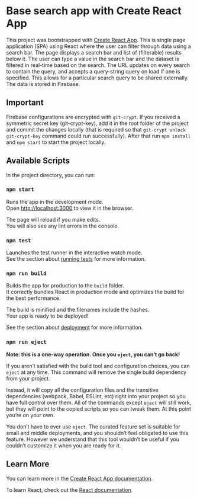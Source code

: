 # Base search app with Create React App

This project was bootstrapped with [Create React App](https://github.com/facebook/create-react-app).
This is single page application (SPA) using React where the user can filter through data using a search bar. The page displays a search bar and list of (filterable) results below it. The user can type a value in the search bar and the dataset is filtered in real-time based on the search.
The URL updates on every search to contain the query, and accepts a query-string query on load if one is specified. This allows for a particular search query to be shared externally. The data is stored in Firebase.

## Important
Firebase configurations are encrypted with `git-crypt`. If you received a symmetric secret key (git-crypt-key), add it in the root folder of the project and commit the changes locally (that is required so that `git-crypt unlock git-crypt-key` command could run successfully). After that run `npm install` and `npm start` to start the project locally. 

## Available Scripts

In the project directory, you can run:

### `npm start`

Runs the app in the development mode.\
Open [http://localhost:3000](http://localhost:3000) to view it in the browser.

The page will reload if you make edits.\
You will also see any lint errors in the console.

### `npm test`

Launches the test runner in the interactive watch mode.\
See the section about [running tests](https://facebook.github.io/create-react-app/docs/running-tests) for more information.

### `npm run build`

Builds the app for production to the `build` folder.\
It correctly bundles React in production mode and optimizes the build for the best performance.

The build is minified and the filenames include the hashes.\
Your app is ready to be deployed!

See the section about [deployment](https://facebook.github.io/create-react-app/docs/deployment) for more information.

### `npm run eject`

**Note: this is a one-way operation. Once you `eject`, you can’t go back!**

If you aren’t satisfied with the build tool and configuration choices, you can `eject` at any time. This command will remove the single build dependency from your project.

Instead, it will copy all the configuration files and the transitive dependencies (webpack, Babel, ESLint, etc) right into your project so you have full control over them. All of the commands except `eject` will still work, but they will point to the copied scripts so you can tweak them. At this point you’re on your own.

You don’t have to ever use `eject`. The curated feature set is suitable for small and middle deployments, and you shouldn’t feel obligated to use this feature. However we understand that this tool wouldn’t be useful if you couldn’t customize it when you are ready for it.

## Learn More

You can learn more in the [Create React App documentation](https://facebook.github.io/create-react-app/docs/getting-started).

To learn React, check out the [React documentation](https://reactjs.org/).
